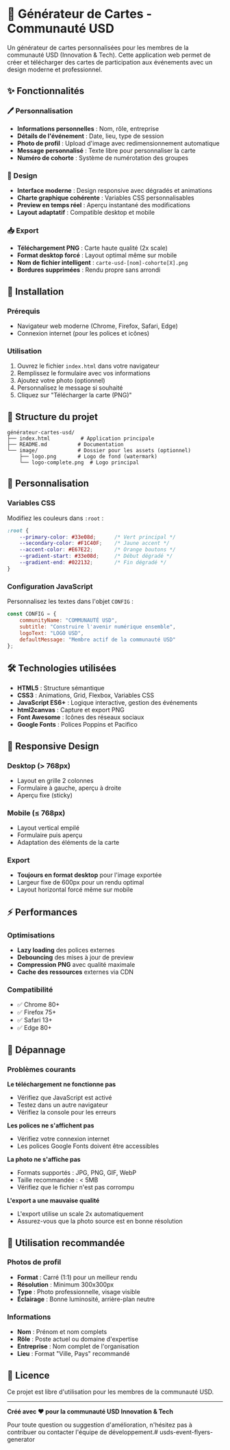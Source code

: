 # 🎨 Générateur de Cartes - Communauté USD

Un générateur de cartes personnalisées pour les membres de la communauté USD (Innovation & Tech). Cette application web permet de créer et télécharger des cartes de participation aux événements avec un design moderne et professionnel.

## ✨ Fonctionnalités

### 🖊️ Personnalisation
- **Informations personnelles** : Nom, rôle, entreprise
- **Détails de l'événement** : Date, lieu, type de session
- **Photo de profil** : Upload d'image avec redimensionnement automatique
- **Message personnalisé** : Texte libre pour personnaliser la carte
- **Numéro de cohorte** : Système de numérotation des groupes

### 🎨 Design
- **Interface moderne** : Design responsive avec dégradés et animations
- **Charte graphique cohérente** : Variables CSS personnalisables
- **Preview en temps réel** : Aperçu instantané des modifications
- **Layout adaptatif** : Compatible desktop et mobile

### 📥 Export
- **Téléchargement PNG** : Carte haute qualité (2x scale)
- **Format desktop forcé** : Layout optimal même sur mobile
- **Nom de fichier intelligent** : `carte-usd-[nom]-cohorte[X].png`
- **Bordures supprimées** : Rendu propre sans arrondi

## 🚀 Installation

### Prérequis
- Navigateur web moderne (Chrome, Firefox, Safari, Edge)
- Connexion internet (pour les polices et icônes)

### Utilisation
1. Ouvrez le fichier `index.html` dans votre navigateur
2. Remplissez le formulaire avec vos informations
3. Ajoutez votre photo (optionnel)
4. Personnalisez le message si souhaité
5. Cliquez sur "Télécharger la carte (PNG)"

## 📁 Structure du projet

```
générateur-cartes-usd/
├── index.html          # Application principale
├── README.md          # Documentation
└── image/             # Dossier pour les assets (optionnel)
    ├── logo.png       # Logo de fond (watermark)
    └── logo-complete.png  # Logo principal
```

## 🎨 Personnalisation

### Variables CSS
Modifiez les couleurs dans `:root` :

```css
:root {
    --primary-color: #33e08d;      /* Vert principal */
    --secondary-color: #F1C40F;    /* Jaune accent */
    --accent-color: #E67E22;       /* Orange boutons */
    --gradient-start: #33e08d;     /* Début dégradé */
    --gradient-end: #022132;       /* Fin dégradé */
}
```

### Configuration JavaScript
Personnalisez les textes dans l'objet `CONFIG` :

```javascript
const CONFIG = {
    communityName: "COMMUNAUTÉ USD",
    subtitle: "Construire l'avenir numérique ensemble",
    logoText: "LOGO USD",
    defaultMessage: "Membre actif de la communauté USD"
};
```

## 🛠️ Technologies utilisées

- **HTML5** : Structure sémantique
- **CSS3** : Animations, Grid, Flexbox, Variables CSS
- **JavaScript ES6+** : Logique interactive, gestion des événements
- **html2canvas** : Capture et export PNG
- **Font Awesome** : Icônes des réseaux sociaux
- **Google Fonts** : Polices Poppins et Pacifico

## 📱 Responsive Design

### Desktop (> 768px)
- Layout en grille 2 colonnes
- Formulaire à gauche, aperçu à droite
- Aperçu fixe (sticky)

### Mobile (≤ 768px)
- Layout vertical empilé
- Formulaire puis aperçu
- Adaptation des éléments de la carte

### Export
- **Toujours en format desktop** pour l'image exportée
- Largeur fixe de 600px pour un rendu optimal
- Layout horizontal forcé même sur mobile

## ⚡ Performances

### Optimisations
- **Lazy loading** des polices externes
- **Debouncing** des mises à jour de preview
- **Compression PNG** avec qualité maximale
- **Cache des ressources** externes via CDN

### Compatibilité
- ✅ Chrome 80+
- ✅ Firefox 75+
- ✅ Safari 13+
- ✅ Edge 80+

## 🔧 Dépannage

### Problèmes courants

**Le téléchargement ne fonctionne pas**
- Vérifiez que JavaScript est activé
- Testez dans un autre navigateur
- Vérifiez la console pour les erreurs

**Les polices ne s'affichent pas**
- Vérifiez votre connexion internet
- Les polices Google Fonts doivent être accessibles

**La photo ne s'affiche pas**
- Formats supportés : JPG, PNG, GIF, WebP
- Taille recommandée : < 5MB
- Vérifiez que le fichier n'est pas corrompu

**L'export a une mauvaise qualité**
- L'export utilise un scale 2x automatiquement
- Assurez-vous que la photo source est en bonne résolution

## 🎯 Utilisation recommandée

### Photos de profil
- **Format** : Carré (1:1) pour un meilleur rendu
- **Résolution** : Minimum 300x300px
- **Type** : Photo professionnelle, visage visible
- **Éclairage** : Bonne luminosité, arrière-plan neutre

### Informations
- **Nom** : Prénom et nom complets
- **Rôle** : Poste actuel ou domaine d'expertise
- **Entreprise** : Nom complet de l'organisation
- **Lieu** : Format "Ville, Pays" recommandé

## 📄 Licence

Ce projet est libre d'utilisation pour les membres de la communauté USD. 

---

**Créé avec ❤️ pour la communauté USD Innovation & Tech**

Pour toute question ou suggestion d'amélioration, n'hésitez pas à contribuer ou contacter l'équipe de développement.# usds-event-flyers-generator
